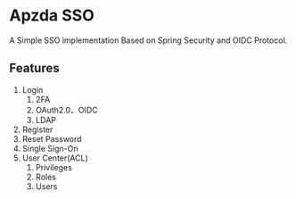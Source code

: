 # Apzda SSO

A Simple SSO implementation Based on Spring Security and OIDC Protocol.

## Features

1. Login
   1. 2FA
   2. OAuth2.0、OIDC
   3. LDAP
2. Register
3. Reset Password
4. Single Sign-On
5. User Center(ACL)
   1. Privileges
   2. Roles
   3. Users
